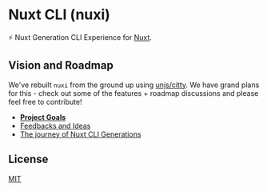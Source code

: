 # Nuxt CLI (nuxi)

⚡️ Nuxt Generation CLI Experience for [Nuxt](https://nuxt.com/).

## Vision and Roadmap

We've rebuilt `nuxi` from the ground up using [unjs/citty](http://github.com/unjs/citty). We have grand plans for this - check out some of the features + roadmap discussions and please feel free to contribute!

- <a href="https://github.com/nuxt/cli/discussions/3" target="_blank"><strong>Project Goals</strong></a>
- <a href="https://github.com/nuxt/cli/discussions/4" target="_blank">Feedbacks and Ideas</a>
- <a href="https://github.com/nuxt/cli/discussions/7" target="_blank">The journey of Nuxt CLI Generations</a>

## License

[MIT](./LICENSE)
